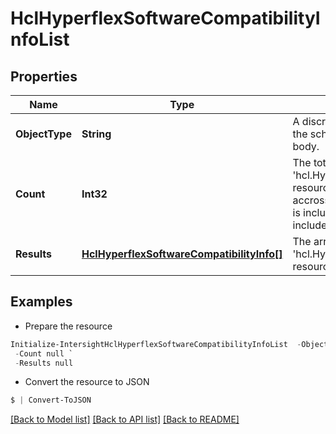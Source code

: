 # HclHyperflexSoftwareCompatibilityInfoList
## Properties

Name | Type | Description | Notes
------------ | ------------- | ------------- | -------------
**ObjectType** | **String** | A discriminator value to disambiguate the schema of a HTTP GET response body. | 
**Count** | **Int32** | The total number of &#39;hcl.HyperflexSoftwareCompatibilityInfo&#39; resources matching the request, accross all pages. The &#39;Count&#39; attribute is included when the HTTP GET request includes the &#39;$inlinecount&#39; parameter. | [optional] 
**Results** | [**HclHyperflexSoftwareCompatibilityInfo[]**](HclHyperflexSoftwareCompatibilityInfo.md) | The array of &#39;hcl.HyperflexSoftwareCompatibilityInfo&#39; resources matching the request. | [optional] 

## Examples

- Prepare the resource
```powershell
Initialize-IntersightHclHyperflexSoftwareCompatibilityInfoList  -ObjectType null `
 -Count null `
 -Results null
```

- Convert the resource to JSON
```powershell
$ | Convert-ToJSON
```

[[Back to Model list]](../README.md#documentation-for-models) [[Back to API list]](../README.md#documentation-for-api-endpoints) [[Back to README]](../README.md)

